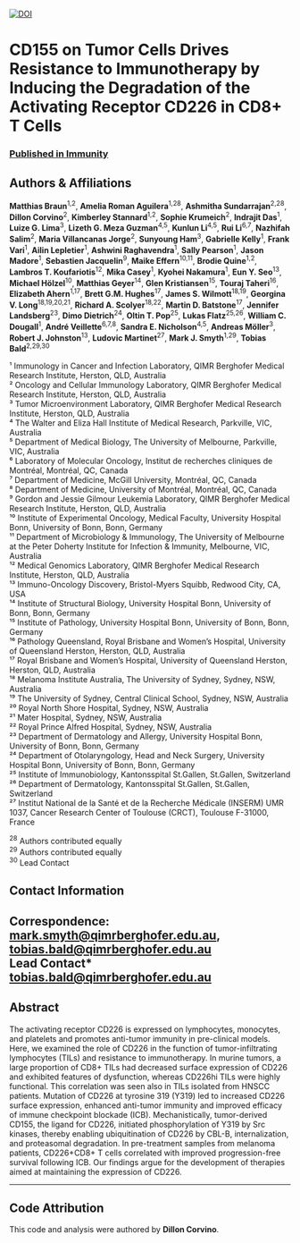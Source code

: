 [![DOI](https://zenodo.org/badge/256487619.svg)](https://zenodo.org/badge/latestdoi/256487619)

# CD155 on Tumor Cells Drives Resistance to Immunotherapy by Inducing the Degradation of the Activating Receptor CD226 in CD8+ T Cells

### [Published in Immunity](https://doi.org/10.1016/j.immuni.2020.09.010)

## Authors & Affiliations

**Matthias Braun**<sup>1,2</sup>, **Amelia Roman Aguilera**<sup>1,28</sup>, **Ashmitha Sundarrajan**<sup>2,28</sup>, **Dillon Corvino**<sup>2</sup>, **Kimberley Stannard**<sup>1,2</sup>, **Sophie Krumeich**<sup>2</sup>, **Indrajit Das**<sup>1</sup>, **Luize G. Lima**<sup>3</sup>, **Lizeth G. Meza Guzman**<sup>4,5</sup>, **Kunlun Li**<sup>4,5</sup>, **Rui Li**<sup>6,7</sup>, **Nazhifah Salim**<sup>2</sup>, **Maria Villancanas Jorge**<sup>2</sup>, **Sunyoung Ham**<sup>3</sup>, **Gabrielle Kelly**<sup>1</sup>, **Frank Vari**<sup>1</sup>, **Ailin Lepletier**<sup>1</sup>, **Ashwini Raghavendra**<sup>1</sup>, **Sally Pearson**<sup>1</sup>, **Jason Madore**<sup>1</sup>, **Sebastien Jacquelin**<sup>9</sup>, **Maike Effern**<sup>10,11</sup>, **Brodie Quine**<sup>1,2</sup>, **Lambros T. Koufariotis**<sup>12</sup>, **Mika Casey**<sup>1</sup>, **Kyohei Nakamura**<sup>1</sup>, **Eun Y. Seo**<sup>13</sup>, **Michael Hölzel**<sup>10</sup>, **Matthias Geyer**<sup>14</sup>, **Glen Kristiansen**<sup>15</sup>, **Touraj Taheri**<sup>16</sup>, **Elizabeth Ahern**<sup>1,17</sup>, **Brett G.M. Hughes**<sup>17</sup>, **James S. Wilmott**<sup>18,19</sup>, **Georgina V. Long**<sup>18,19,20,21</sup>, **Richard A. Scolyer**<sup>18,22</sup>, **Martin D. Batstone**<sup>17</sup>, **Jennifer Landsberg**<sup>23</sup>, **Dimo Dietrich**<sup>24</sup>, **Oltin T. Pop**<sup>25</sup>, **Lukas Flatz**<sup>25,26</sup>, **William C. Dougall**<sup>1</sup>, **André Veillette**<sup>6,7,8</sup>, **Sandra E. Nicholson**<sup>4,5</sup>, **Andreas Möller**<sup>3</sup>, **Robert J. Johnston**<sup>13</sup>, **Ludovic Martinet**<sup>27</sup>, **Mark J. Smyth**<sup>1,29</sup>, **Tobias Bald**<sup>2,29,30</sup>
 

¹ Immunology in Cancer and Infection Laboratory, QIMR Berghofer Medical Research Institute, Herston, QLD, Australia  
² Oncology and Cellular Immunology Laboratory, QIMR Berghofer Medical Research Institute, Herston, QLD, Australia  
³ Tumor Microenvironment Laboratory, QIMR Berghofer Medical Research Institute, Herston, QLD, Australia  
⁴ The Walter and Eliza Hall Institute of Medical Research, Parkville, VIC, Australia  
⁵ Department of Medical Biology, The University of Melbourne, Parkville, VIC, Australia  
⁶ Laboratory of Molecular Oncology, Institut de recherches cliniques de Montréal, Montréal, QC, Canada  
⁷ Department of Medicine, McGill University, Montréal, QC, Canada  
⁸ Department of Medicine, University of Montréal, Montréal, QC, Canada  
⁹ Gordon and Jessie Gilmour Leukemia Laboratory, QIMR Berghofer Medical Research Institute, Herston, QLD, Australia  
¹⁰ Institute of Experimental Oncology, Medical Faculty, University Hospital Bonn, University of Bonn, Bonn, Germany  
¹¹ Department of Microbiology & Immunology, The University of Melbourne at the Peter Doherty Institute for Infection & Immunity, Melbourne, VIC, Australia  
¹² Medical Genomics Laboratory, QIMR Berghofer Medical Research Institute, Herston, QLD, Australia  
¹³ Immuno-Oncology Discovery, Bristol-Myers Squibb, Redwood City, CA, USA  
¹⁴ Institute of Structural Biology, University Hospital Bonn, University of Bonn, Bonn, Germany  
¹⁵ Institute of Pathology, University Hospital Bonn, University of Bonn, Bonn, Germany  
¹⁶ Pathology Queensland, Royal Brisbane and Women’s Hospital, University of Queensland Herston, Herston, QLD, Australia  
¹⁷ Royal Brisbane and Women’s Hospital, University of Queensland Herston, Herston, QLD, Australia  
¹⁸ Melanoma Institute Australia, The University of Sydney, Sydney, NSW, Australia  
¹⁹ The University of Sydney, Central Clinical School, Sydney, NSW, Australia  
²⁰ Royal North Shore Hospital, Sydney, NSW, Australia  
²¹ Mater Hospital, Sydney, NSW, Australia  
²² Royal Prince Alfred Hospital, Sydney, NSW, Australia  
²³ Department of Dermatology and Allergy, University Hospital Bonn, University of Bonn, Bonn, Germany  
²⁴ Department of Otolaryngology, Head and Neck Surgery, University Hospital Bonn, University of Bonn, Bonn, Germany  
²⁵ Institute of Immunobiology, Kantonsspital St.Gallen, St.Gallen, Switzerland  
²⁶ Department of Dermatology, Kantonsspital St.Gallen, St.Gallen, Switzerland  
²⁷ Institut National de la Santé et de la Recherche Médicale (INSERM) UMR 1037, Cancer Research Center of Toulouse (CRCT), Toulouse F-31000, France  

<sup>28</sup> Authors contributed equally  
<sup>29</sup> Authors contributed equally  
<sup>30</sup> Lead Contact

## Contact Information  

**Correspondence:** [mark.smyth@qimrberghofer.edu.au](mailto:mark.smyth@qimrberghofer.edu.au), [tobias.bald@qimrberghofer.edu.au](mailto:tobias.bald@qimrberghofer.edu.au)  
**Lead Contact*** [tobias.bald@qimrberghofer.edu.au](mailto:tobias.bald@qimrberghofer.edu.au)
---

## Abstract

The activating receptor CD226 is expressed on lymphocytes, monocytes, and platelets and promotes anti-tumor immunity in pre-clinical models. Here, we examined the role of CD226 in the function of tumor-infiltrating lymphocytes (TILs) and resistance to immunotherapy. In murine tumors, a large proportion of CD8+ TILs had decreased surface expression of CD226 and exhibited features of dysfunction, whereas CD226hi TILs were highly functional. This correlation was seen also in TILs isolated from HNSCC patients. Mutation of CD226 at tyrosine 319 (Y319) led to increased CD226 surface expression, enhanced anti-tumor immunity and improved efficacy of immune checkpoint blockade (ICB). Mechanistically, tumor-derived CD155, the ligand for CD226, initiated phosphorylation of Y319 by Src kinases, thereby enabling ubiquitination of CD226 by CBL-B, internalization, and proteasomal degradation. In pre-treatment samples from melanoma patients, CD226+CD8+ T cells correlated with improved progression-free survival following ICB. Our findings argue for the development of therapies aimed at maintaining the expression of CD226.

---

## Code Attribution  

This code and analysis were authored by **Dillon Corvino**.  

